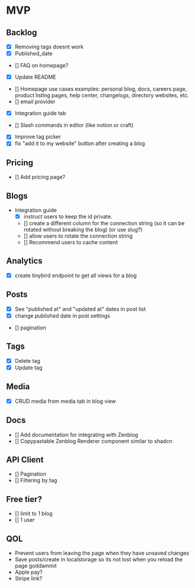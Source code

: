 # MVP

## Backlog

- [x] Removing tags doesnt work
- [x] Published_date
- [] FAQ on homepage?
- [x] Update README
- [] Homepage use cases examples: personal blog, docs, careers page, product listing pages, help center, changelogs, directory websites, etc.
- [] email provider
- [x] Integration guide tab
- [] Slash commands in editor (like notion or craft)
- [x] Improve tag picker
- [x] fix "add it to my website" button after creating a blog

## Pricing

- [] Add pricing page?

## Blogs

- Integration guide
  - [x] instruct users to keep the id private.
  - [] create a different column for the connection string (so it can be rotated without breaking the blog) (or use slug?)
  - [] allow users to rotate the connection string
  - [] Recommend users to cache content

## Analytics

- [x] create tinybird endpoint to get all views for a blog

## Posts

- [x] See "published at" and "updated at" dates in post list
- [x] change published date in post settings
- [] pagination

## Tags

- [x] Delete tag
- [x] Update tag

## Media

- [x] CRUD media from media tab in blog view

## Docs

- [] Add documentation for integrating with Zenblog
- [] Copypastable Zenblog Renderer component similar to shadcn

## API Client

- [] Pagination
- [] Filtering by tag

## Free tier?

- [] limit to 1 blog
- [] 1 user

## QOL

- Prevent users from leaving the page when they have unsaved changes
- Save posts/create in localstorage so its not lost when you reload the page goddammit
- Apple pay?
- Stripe link?
